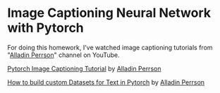 # Image Captioning Neural Network with Pytorch

For doing this homework, I've watched image captioning tutorials from "[Alladin Perrson](https://www.youtube.com/@AladdinPersson)" channel on YouTube.


[Pytorch Image Captioning Tutorial](https://www.youtube.com/watch?v=y2BaTt1fxJU&t=1892s) by [Alladin Perrson](https://www.youtube.com/@AladdinPersson)

[How to build custom Datasets for Text in Pytorch](https://www.youtube.com/watch?v=9sHcLvVXsns&t=0s) by [Alladin Perrson](https://www.youtube.com/@AladdinPersson)

